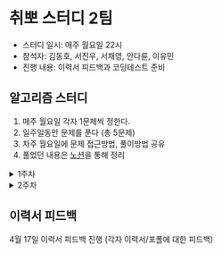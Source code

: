 # 취뽀 스터디 2팀
- 스터디 일시: 매주 월요일 22시
- 참석자: 김동호, 서진우, 서채영, 안다륜, 이유민
- 진행 내용: 이력서 피드백과 코딩테스트 준비

## 알고리즘 스터디
1. 매주 월요일 각자 1문제씩 정한다.
2. 일주일동안 문제를 푼다 (총 5문제)
3. 차주 월요일에 문제 접근방법, 풀이방법 공유
4. 풀었던 내용은 [노션](https://www.notion.so/kdomo/2-2ab72a1e6b1047749f972a41bd13a1d6?pvs=4)을 통해 정리


<details>
    <summary>1주차</summary>

- [[프로그래머스_LV2] 게임 맵 최단거리](https://school.programmers.co.kr/learn/courses/30/lessons/1844)
- [[프로그래머스_LV2] 택배 배달과 수거하기](https://school.programmers.co.kr/learn/courses/30/lessons/150369)
- [[백준_골드3] 벽 부수고 이동하기](https://www.acmicpc.net/problem/2206)
- [[프로그래머스_LV2] 모음사전](https://school.programmers.co.kr/learn/courses/30/lessons/84512)
- [[프로그래머스_입문] 편지](https://school.programmers.co.kr/learn/courses/30/lessons/120898)
</details>
<details>
    <summary>2주차</summary>

- [[프로그래머스_LV2] 이모티콘 할인행사](https://school.programmers.co.kr/learn/courses/30/lessons/150368)
- [[프로그래머스_LV2] 순위 검색](https://school.programmers.co.kr/learn/courses/30/lessons/72412)
- [[프로그래머스_LV2] 큰 수 만들기](https://school.programmers.co.kr/learn/courses/30/lessons/42883)
- [[프로그래머스_LV1] 개인정보 수집 유효기간](https://school.programmers.co.kr/learn/courses/30/lessons/150370)
- [[프로그래머스_LV1] 모의고사](https://school.programmers.co.kr/learn/courses/30/lessons/42840)
</details>

## 이력서 피드백
4월 17일 이력서 피드백 진행 (각자 이력서/포폴에 대한 피드백)
